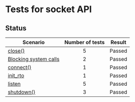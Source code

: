 # Tests for socket API

## Status
|        **Scenario**         |**Number of tests**|**Result**|
|-------------------------------------------|:---:|:--------:|
|[close()](close/README.md)                 |  5  |  Passed  |
|[Blocking system calls](blocking/README.md)|  2  |  Passed  |
|[connect()](connect/README.md)             |  1  |  Passed  |
|[init_rto](init_rto/README.md)             |  1  |  Passed  |
|[listen](listen/README.md)                 |  5  |  Passed  |
|[shutdown()](shutdown/README.md)           |  3  |  Passed  |
